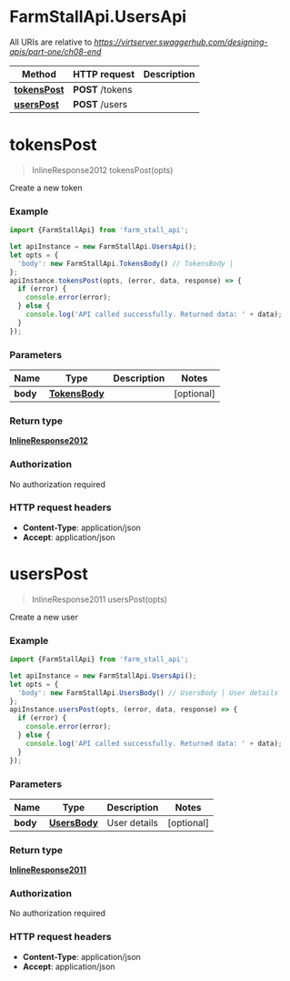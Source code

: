 # FarmStallApi.UsersApi

All URIs are relative to *https://virtserver.swaggerhub.com/designing-apis/part-one/ch08-end*

Method | HTTP request | Description
------------- | ------------- | -------------
[**tokensPost**](UsersApi.md#tokensPost) | **POST** /tokens | 
[**usersPost**](UsersApi.md#usersPost) | **POST** /users | 

<a name="tokensPost"></a>
# **tokensPost**
> InlineResponse2012 tokensPost(opts)



Create a new token

### Example
```javascript
import {FarmStallApi} from 'farm_stall_api';

let apiInstance = new FarmStallApi.UsersApi();
let opts = { 
  'body': new FarmStallApi.TokensBody() // TokensBody | 
};
apiInstance.tokensPost(opts, (error, data, response) => {
  if (error) {
    console.error(error);
  } else {
    console.log('API called successfully. Returned data: ' + data);
  }
});
```

### Parameters

Name | Type | Description  | Notes
------------- | ------------- | ------------- | -------------
 **body** | [**TokensBody**](TokensBody.md)|  | [optional] 

### Return type

[**InlineResponse2012**](InlineResponse2012.md)

### Authorization

No authorization required

### HTTP request headers

 - **Content-Type**: application/json
 - **Accept**: application/json

<a name="usersPost"></a>
# **usersPost**
> InlineResponse2011 usersPost(opts)



Create a new user

### Example
```javascript
import {FarmStallApi} from 'farm_stall_api';

let apiInstance = new FarmStallApi.UsersApi();
let opts = { 
  'body': new FarmStallApi.UsersBody() // UsersBody | User details
};
apiInstance.usersPost(opts, (error, data, response) => {
  if (error) {
    console.error(error);
  } else {
    console.log('API called successfully. Returned data: ' + data);
  }
});
```

### Parameters

Name | Type | Description  | Notes
------------- | ------------- | ------------- | -------------
 **body** | [**UsersBody**](UsersBody.md)| User details | [optional] 

### Return type

[**InlineResponse2011**](InlineResponse2011.md)

### Authorization

No authorization required

### HTTP request headers

 - **Content-Type**: application/json
 - **Accept**: application/json

